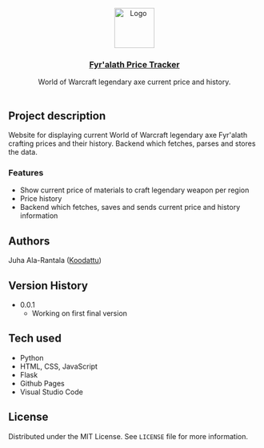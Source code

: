 <div align="center">
    <br />
    <img src="https://i.imgur.com/kOhczFq.png" alt="Logo" width="80" height="80">

  <h3 align="center"><a href="https://fyralath.koodattu.dev">Fyr'alath Price Tracker</a></h3>

  <p align="center">
  World of Warcraft legendary axe current price and history.
    <br />
    <br />
  </p>
</div>

## Project description

Website for displaying current World of Warcraft legendary axe Fyr'alath crafting prices and their history. Backend which fetches, parses and stores the data. 

### Features

- Show current price of materials to craft legendary weapon per region
- Price history
- Backend which fetches, saves and sends current price and history information 

## Authors

Juha Ala-Rantala ([Koodattu](https://github.com/Koodattu/))

## Version History

* 0.0.1
    * Working on first final version

## Tech used

* Python
* HTML, CSS, JavaScript
* Flask
* Github Pages
* Visual Studio Code

## License

Distributed under the MIT License. See `LICENSE` file for more information.
